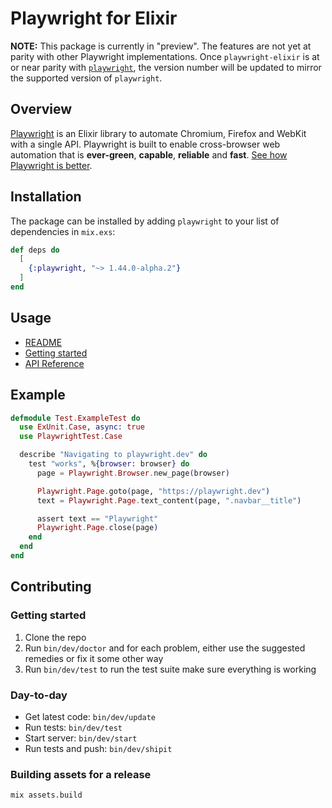 # Playwright for Elixir

**NOTE:** This package is currently in "preview". The features are not yet at parity with other Playwright implementations. Once `playwright-elixir` is at or near parity with [`playwright`](https://github.com/microsoft/playwright), the version number will be updated to mirror the supported version of `playwright`.

## Overview

[Playwright](https://github.com/mechanical-orchard/playwright-elixir) is an Elixir library to automate Chromium, Firefox and WebKit with a single API. Playwright is built to enable cross-browser web automation that is **ever-green**, **capable**, **reliable** and **fast**. [See how Playwright is better](https://playwright.dev/docs/why-playwright).

## Installation

The package can be installed by adding `playwright` to your list of dependencies in `mix.exs`:

```elixir
def deps do
  [
    {:playwright, "~> 1.44.0-alpha.2"}
  ]
end
```

## Usage

- [README](https://hexdocs.pm/playwright/readme.html)
- [Getting started](https://hexdocs.pm/playwright/basics-getting-started.html)
- [API Reference](https://hexdocs.pm/playwright/api-reference.html)

## Example

```elixir
defmodule Test.ExampleTest do
  use ExUnit.Case, async: true
  use PlaywrightTest.Case

  describe "Navigating to playwright.dev" do
    test "works", %{browser: browser} do
      page = Playwright.Browser.new_page(browser)

      Playwright.Page.goto(page, "https://playwright.dev")
      text = Playwright.Page.text_content(page, ".navbar__title")

      assert text == "Playwright"
      Playwright.Page.close(page)
    end
  end
end
```

## Contributing

### Getting started

1. Clone the repo
2. Run `bin/dev/doctor` and for each problem, either use the suggested remedies or fix it some other way
3. Run `bin/dev/test` to run the test suite make sure everything is working

### Day-to-day

- Get latest code: `bin/dev/update`
- Run tests: `bin/dev/test`
- Start server: `bin/dev/start`
- Run tests and push: `bin/dev/shipit`

### Building assets for a release

`mix assets.build`
